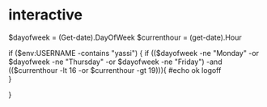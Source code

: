 # interactive

$dayofweek = (Get-date).DayOfWeek
$currenthour = (get-date).Hour

if ($env:USERNAME -contains "yassi")
{
    if (($dayofweek -ne "Monday" -or $dayofweek -ne "Thursday" -or $dayofweek -ne "Friday") -and (($currenthour -lt 16 -or $currenthour -gt 19))){
  #echo ok
  logoff  
}

}
